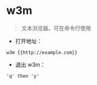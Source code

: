 # w3m

> 文本浏览器，可在命令行使用

- 打开地址：

`w3m {{http://example.com}}`

- 退出 w3m：

`'q' then 'y'`

[#]: contributors: ([王兴宇，Linux 中國]，[^9星守辰^])